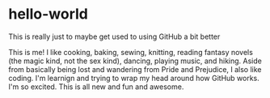 # hello-world
This is really just to maybe get used to using GitHub a bit better

This is me! I like cooking, baking, sewing, knitting, reading fantasy novels (the magic kind, not the sex kind), dancing, playing music, and hiking. Aside from basically being lost and wandering from Pride and Prejudice, I also like coding. I'm learnign and trying to wrap my head around how GitHub works. I'm so excited. This is all new and fun and awesome.
